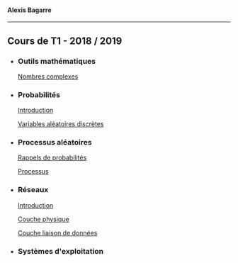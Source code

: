 #### Alexis Bagarre
---
## Cours de T1 - 2018 / 2019

- ### Outils mathématiques

  [Nombres complexes](./MATHS/HTML/1.Nombres_complexes.html)

- ### Probabilités

  [Introduction](./PROBA/HTML/1.Intro.html)

  [Variables aléatoires discrètes](./PROBA/HTML/2.Variables_aleatoires_discretes.html)

- ### Processus aléatoires

  [Rappels de probabilités](./PROCESSUS/HTML/1.Probas.html)

  [Processus](./PROCESSUS/HTML/2.Processus.html)

- ### Réseaux

  [Introduction](./RESEAUX/HTML/1.Intro.html)

  [Couche physique](./RESEAUX/HTML/2.Couche_physique.html)

  [Couche liaison de données](./RESEAUX/HTML/3.Couche_liaison.html)

- ### Systèmes d'exploitation


